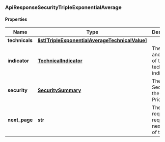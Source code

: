 ### ApiResponseSecurityTripleExponentialAverage

#### Properties
Name | Type | Description | Notes
------------ | ------------- | ------------- | -------------
**technicals** | [**list[TripleExponentialAverageTechnicalValue]**](TripleExponentialAverageTechnicalValue.md) |  | [optional] 
**indicator** | [**TechnicalIndicator**](TechnicalIndicator.md) | The name and symbol of the technical indicator | [optional] 
**security** | [**SecuritySummary**](SecuritySummary.md) | The Security of the Stock Price | [optional] 
**next_page** | **str** | The token required to request the next page of the data | [optional] 



